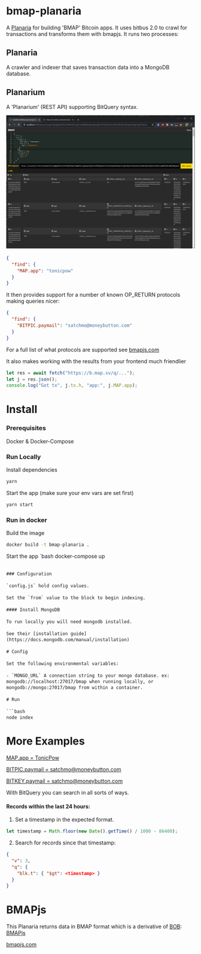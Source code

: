 # bmap-planaria

A [Planaria](https://github.com/interplanaria) for building 'BMAP' Bitcoin apps. It uses bitbus 2.0 to crawl for transactions and transforms them with bmapjs. It runs two processes:

## Planaria

A crawler and indexer that saves transaction data into a MongoDB database.

## Planarium

A 'Planarium' (REST API) supporting BitQuery syntax.

![alt text](public/screen.png "Screenshot")

```json
{
  "find": {
    "MAP.app": "tonicpow"
  }
}
```

It then provides support for a number of known OP_RETURN protocols making queries nicer:

```json
{
  "find": {
    "BITPIC.paymail": "satchmo@moneybutton.com"
  }
}
```

For a full list of what protocols are supported see [bmapjs.com](https://bmapjs.com)

It also makes working with the results from your frontend much friendlier

```js
let res = await fetch("https://b.map.sv/q/...");
let j = res.json();
console.log("Got tx", j.tx.h, "app:", j.MAP.app);
```

# Install

### Prerequisites

Docker & Docker-Compose

### Run Locally

Install dependencies

```bash
yarn
```

Start the app (make sure your env vars are set first)

```bash
yarn start
```

### Run in docker

Build the image

```bash
docker build -t bmap-planaria .
```

Start the app
`bash
docker-compose up

````

### Configuration

`config.js` hold config values.

Set the `from` value to the block to begin indexing.

#### Install MongoDB

To run locally you will need mongodb installed.

See their [installation guide](https://docs.mongodb.com/manual/installation)

# Config

Set the following environmental variables:

- `MONGO_URL` A connection string to your mongo database. ex: mongodb://localhost:27017/bmap when running locally, or mongodb://mongo:27017/bmap from within a container.

# Run

```bash
node index
````

# More Examples

[MAP.app = TonicPow](https://b.map.sv/query/ewogICJ2IjogMywKICAicSI6IHsKICAgICJmaW5kIjogewogICAgICAiTUFQLmFwcCI6ICJ0b25pY3BvdyIKICAgIH0sCiAgICAic29ydCI6IHsgImJsay5pIjogLTEgfSwKICAgICJsaW1pdCI6IDEwCiAgfQp9)

[BITPIC.paymail = satchmo@moneybutton.com](https://b.map.sv/query/ewogICJ2IjogMywKICAicSI6IHsKICAgICJmaW5kIjogewogICAgICAiQklUUElDLnBheW1haWwiOiAic2F0Y2htb0Btb25leWJ1dHRvbi5jb20iCiAgICB9LAogICAgImxpbWl0IjogMTAKICB9Cn0=)

[BITKEY.paymail = satchmo@moneybutton.com](https://b.map.sv/query/ewogICJ2IjogMywKICAicSI6IHsKICAgICJmaW5kIjogewogICAgICAiQklUS0VZLnBheW1haWwiOiAic2F0Y2htb0Btb25leWJ1dHRvbi5jb20iCiAgICB9LAogICAgImxpbWl0IjogMTAKICB9Cn0=)

With BitQuery you can search in all sorts of ways.

#### Records within the last 24 hours:

1. Set a timestamp in the expected format.

```js
let timestamp = Math.floor(new Date().getTime() / 1000 - 86400);
```

2. Search for records since that timestamp:

```json
{
  "v": 3,
  "q": {
    "blk.t": { "$gt": <timestamp> }
  }
}
```

# BMAPjs

This Planaria returns data in BMAP format which is a derivative of [BOB](https://github.com/interplanaria/bpu):
[BMAPjs](https://github.com/rohenaz/bmap)

[bmapjs.com](https://bmapjs.com)
